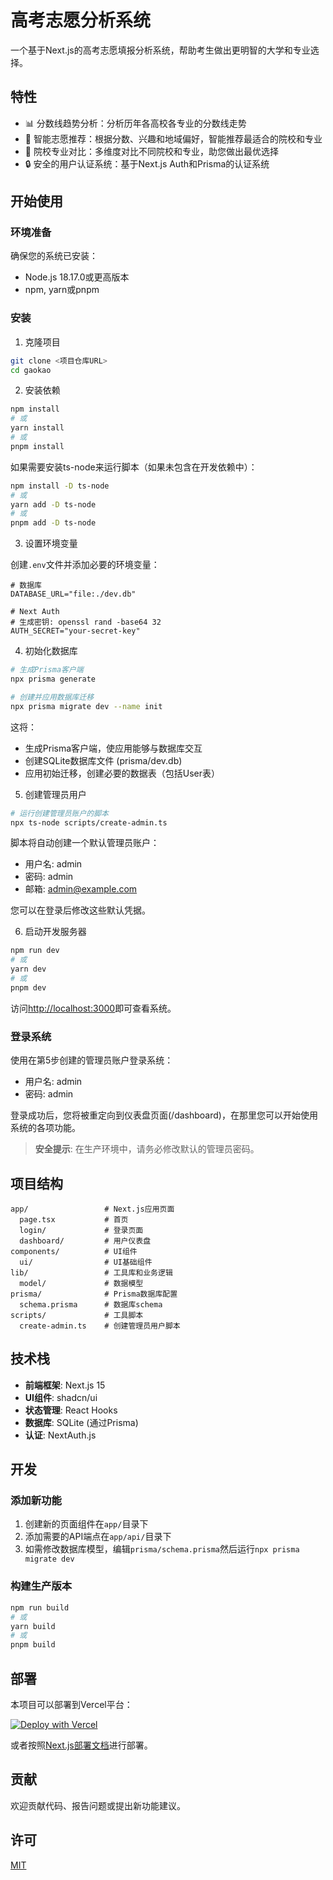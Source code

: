 # 高考志愿分析系统

一个基于Next.js的高考志愿填报分析系统，帮助考生做出更明智的大学和专业选择。

## 特性

- 📊 分数线趋势分析：分析历年各高校各专业的分数线走势
- 🧠 智能志愿推荐：根据分数、兴趣和地域偏好，智能推荐最适合的院校和专业
- 🎯 院校专业对比：多维度对比不同院校和专业，助您做出最优选择
- 🔒 安全的用户认证系统：基于Next.js Auth和Prisma的认证系统

## 开始使用

### 环境准备

确保您的系统已安装：

- Node.js 18.17.0或更高版本
- npm, yarn或pnpm

### 安装

1. 克隆项目

```bash
git clone <项目仓库URL>
cd gaokao
```

2. 安装依赖

```bash
npm install
# 或
yarn install
# 或
pnpm install
```

如果需要安装ts-node来运行脚本（如果未包含在开发依赖中）：

```bash
npm install -D ts-node
# 或
yarn add -D ts-node
# 或
pnpm add -D ts-node
```

3. 设置环境变量

创建`.env`文件并添加必要的环境变量：

```
# 数据库
DATABASE_URL="file:./dev.db"

# Next Auth
# 生成密钥: openssl rand -base64 32
AUTH_SECRET="your-secret-key"
```

4. 初始化数据库

```bash
# 生成Prisma客户端
npx prisma generate

# 创建并应用数据库迁移
npx prisma migrate dev --name init
```

这将：
- 生成Prisma客户端，使应用能够与数据库交互
- 创建SQLite数据库文件 (prisma/dev.db)
- 应用初始迁移，创建必要的数据表（包括User表）

5. 创建管理员用户

```bash
# 运行创建管理员账户的脚本
npx ts-node scripts/create-admin.ts
```

脚本将自动创建一个默认管理员账户：
- 用户名: admin
- 密码: admin
- 邮箱: admin@example.com

您可以在登录后修改这些默认凭据。

6. 启动开发服务器

```bash
npm run dev
# 或
yarn dev
# 或
pnpm dev
```

访问[http://localhost:3000](http://localhost:3000)即可查看系统。

### 登录系统

使用在第5步创建的管理员账户登录系统：

- 用户名: admin
- 密码: admin

登录成功后，您将被重定向到仪表盘页面(/dashboard)，在那里您可以开始使用系统的各项功能。

> **安全提示**: 在生产环境中，请务必修改默认的管理员密码。

## 项目结构

```
app/                 # Next.js应用页面
  page.tsx           # 首页
  login/             # 登录页面
  dashboard/         # 用户仪表盘
components/          # UI组件
  ui/                # UI基础组件
lib/                 # 工具库和业务逻辑
  model/             # 数据模型
prisma/              # Prisma数据库配置
  schema.prisma      # 数据库schema
scripts/             # 工具脚本
  create-admin.ts    # 创建管理员用户脚本
```

## 技术栈

- **前端框架**: Next.js 15
- **UI组件**: shadcn/ui
- **状态管理**: React Hooks
- **数据库**: SQLite (通过Prisma)
- **认证**: NextAuth.js

## 开发

### 添加新功能

1. 创建新的页面组件在`app/`目录下
2. 添加需要的API端点在`app/api/`目录下
3. 如需修改数据库模型，编辑`prisma/schema.prisma`然后运行`npx prisma migrate dev`

### 构建生产版本

```bash
npm run build
# 或
yarn build
# 或
pnpm build
```

## 部署

本项目可以部署到Vercel平台：

[![Deploy with Vercel](https://vercel.com/button)](https://vercel.com/new/clone?repository-url=https://github.com/yourusername/gaokao)

或者按照[Next.js部署文档](https://nextjs.org/docs/app/building-your-application/deploying)进行部署。

## 贡献

欢迎贡献代码、报告问题或提出新功能建议。

## 许可

[MIT](LICENSE)
